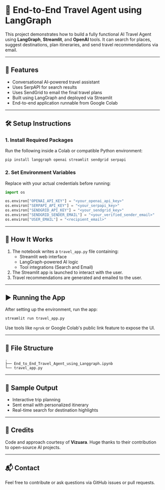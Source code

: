 # 🧳 End-to-End Travel Agent using LangGraph

This project demonstrates how to build a fully functional AI Travel Agent using **LangGraph**, **Streamlit**, and **OpenAI** tools. It can search for places, suggest destinations, plan itineraries, and send travel recommendations via email.

---

## 🚀 Features

- Conversational AI-powered travel assistant
- Uses SerpAPI for search results
- Uses SendGrid to email the final travel plans
- Built using LangGraph and deployed via Streamlit
- End-to-end application runnable from Google Colab

---

## 🛠️ Setup Instructions

### 1. Install Required Packages

Run the following inside a Colab or compatible Python environment:

```bash
pip install langgraph openai streamlit sendgrid serpapi
```

### 2. Set Environment Variables

Replace with your actual credentials before running:

```python
import os

os.environ["OPENAI_API_KEY"] = "<your_openai_api_key>"
os.environ["SERPAPI_API_KEY"] = "<your_serpapi_key>"
os.environ["SENDGRID_API_KEY"] = "<your_sendgrid_key>"
os.environ["SENDGRID_SENDER_EMAIL"] = "<your_verified_sender_email>"
os.environ["USER_EMAIL"] = "<recipient_email>"
```

---

## 📜 How It Works

1. The notebook writes a `travel_app.py` file containing:
   - Streamlit web interface
   - LangGraph-powered AI logic
   - Tool integrations (Search and Email)
2. The Streamlit app is launched to interact with the user.
3. Travel recommendations are generated and emailed to the user.

---

## ▶️ Running the App

After setting up the environment, run the app:

```bash
streamlit run travel_app.py
```

Use tools like `ngrok` or Google Colab's public link feature to expose the UI.

---

## 📁 File Structure

```
.
├── End_to_End_Travel_Agent_using_Langgraph.ipynb
└── travel_app.py
```

---

## 📸 Sample Output

- Interactive trip planning
- Sent email with personalized itinerary
- Real-time search for destination highlights

---

## 🙏 Credits

Code and approach courtesy of **Vizuara**. Huge thanks to their contribution to open-source AI projects.

---

## 📬 Contact

Feel free to contribute or ask questions via GitHub issues or pull requests.
